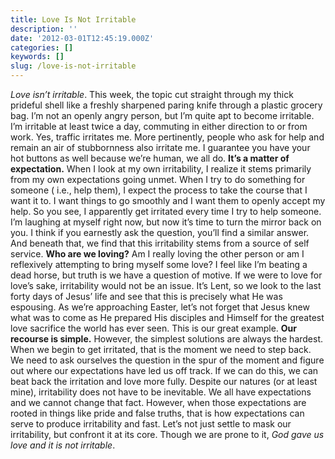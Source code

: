 ```yaml
---
title: Love Is Not Irritable
description: ''
date: '2012-03-01T12:45:19.000Z'
categories: []
keywords: []
slug: /love-is-not-irritable
---
```

_Love isn’t irritable_. This week, the topic cut straight through my thick prideful shell like a freshly sharpened paring knife through a plastic grocery bag. I’m not an openly angry person, but I’m quite apt to become irritable. I’m irritable at least twice a day, commuting in either direction to or from work. Yes, traffic irritates me. More pertinently, people who ask for help and remain an air of stubbornness also irritate me. I guarantee you have your hot buttons as well because we’re human, we all do.
**It’s a matter of expectation.** When I look at my own irritability, I realize it stems primarily from my own expectations going unmet. When I try to do something for someone ( i.e., help them), I expect the process to take the course that I want it to. I want things to go smoothly and I want them to openly accept my help. So you see, I apparently get irritated every time I try to help someone. I’m laughing at myself right now, but now it’s time to turn the mirror back on you. I think if you earnestly ask the question, you’ll find a similar answer. And beneath that, we find that this irritability stems from a source of self service.
**Who are we loving?** Am I really loving the other person or am I reflexively attempting to bring myself some love? I feel like I’m beating a dead horse, but truth is we have a question of motive. If we were to love for love’s sake, irritability would not be an issue. It’s Lent, so we look to the last forty days of Jesus’ life and see that this is precisely what He was espousing. As we’re approaching Easter, let’s not forget that Jesus knew what was to come as He prepared His disciples and Himself for the greatest love sacrifice the world has ever seen. This is our great example.
**Our recourse is simple.** However, the simplest solutions are always the hardest. When we begin to get irritated, that is the moment we need to step back. We need to ask ourselves the question in the spur of the moment and figure out where our expectations have led us off track. If we can do this, we can beat back the irritation and love more fully.
Despite our natures (or at least mine), irritability does not have to be inevitable. We all have expectations and we cannot change that fact. However, when those expectations are rooted in things like pride and false truths, that is how expectations can serve to produce irritability and fast. Let’s not just settle to mask our irritability, but confront it at its core. Though we are prone to it, _God gave us love and it is not irritable_.
